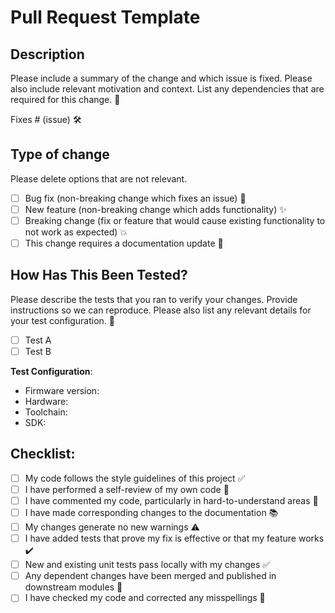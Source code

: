 # Pull Request Template

## Description

Please include a summary of the change and which issue is fixed. Please also include relevant motivation and context. List any dependencies that are required for this change. 📝

Fixes # (issue) 🛠️

## Type of change

Please delete options that are not relevant.

- [ ] Bug fix (non-breaking change which fixes an issue) 🐞
- [ ] New feature (non-breaking change which adds functionality) ✨
- [ ] Breaking change (fix or feature that would cause existing functionality to not work as expected) 💥
- [ ] This change requires a documentation update 📖

## How Has This Been Tested?

Please describe the tests that you ran to verify your changes. Provide instructions so we can reproduce. Please also list any relevant details for your test configuration. 🧪

- [ ] Test A
- [ ] Test B

**Test Configuration**:
* Firmware version:
* Hardware:
* Toolchain:
* SDK:

## Checklist:

- [ ] My code follows the style guidelines of this project ✅
- [ ] I have performed a self-review of my own code 👀
- [ ] I have commented my code, particularly in hard-to-understand areas 💬
- [ ] I have made corresponding changes to the documentation 📚
- [ ] My changes generate no new warnings ⚠️
- [ ] I have added tests that prove my fix is effective or that my feature works ✔️
- [ ] New and existing unit tests pass locally with my changes ✅
- [ ] Any dependent changes have been merged and published in downstream modules 🔄
- [ ] I have checked my code and corrected any misspellings 📝
